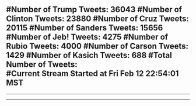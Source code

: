 #Number of Trump Tweets: 36043
#Number of Clinton Tweets: 23880
#Number of Cruz Tweets: 20115
#Number of Sanders Tweets: 15656
#Number of Jeb! Tweets: 4275
#Number of Rubio Tweets: 4000
#Number of Carson Tweets: 1429
#Number of Kasich Tweets: 688
#Total Number of Tweets:  
#Current Stream Started at Fri Feb 12 22:54:01 MST
---
---
---
